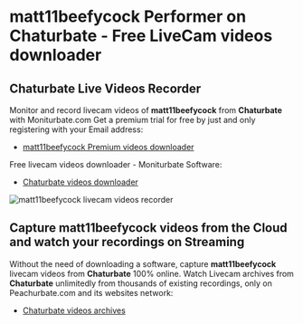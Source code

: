 # matt11beefycock Performer on Chaturbate - Free LiveCam videos downloader

## Chaturbate Live Videos Recorder

Monitor and record livecam videos of **matt11beefycock** from **Chaturbate** with Moniturbate.com
Get a premium trial for free by just and only registering with your Email address:
* [matt11beefycock Premium videos downloader](https://moniturbate.com/request-demo-licence-key.html)

Free livecam videos downloader - Moniturbate Software:
* [Chaturbate videos downloader](https://moniturbate.com/moniturbate-download-software.html)

![matt11beefycock livecam videos recorder](https://peachurnet.com/templates/moniturbate-software.png)


## Capture matt11beefycock videos from the Cloud and watch your recordings on Streaming

Without the need of downloading a software, capture **matt11beefycock** livecam videos from **Chaturbate** 100% online.
Watch Livecam archives from **Chaturbate** unlimitedly from thousands of existing recordings, only on Peachurbate.com and its websites network:
* [Chaturbate videos archives](https://peachurnet.com/)